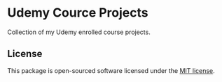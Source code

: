 # Udemy Cource Projects

Collection of my Udemy enrolled course projects.

## License

This package is open-sourced software licensed under the [MIT license](https://opensource.org/licenses/MIT).
